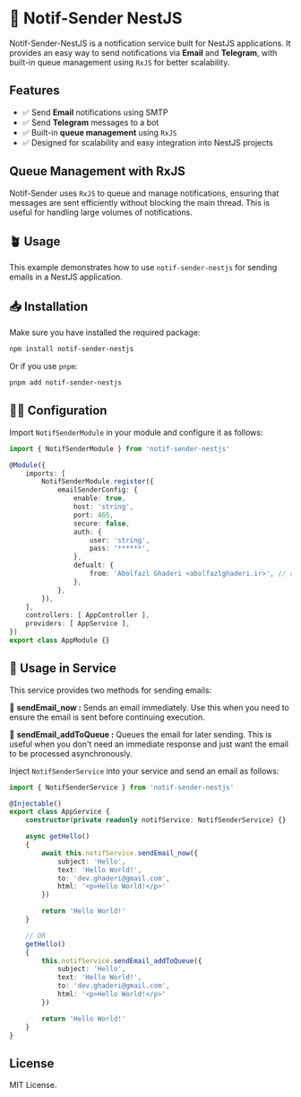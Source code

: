 # 🔔 Notif-Sender NestJS

Notif-Sender-NestJS is a notification service built for NestJS applications. It provides an easy way to send notifications via **Email** and **Telegram**, with built-in queue management using `RxJS` for better scalability.

## Features

- ✅ Send **Email** notifications using SMTP
- ✅ Send **Telegram** messages to a bot
- ✅ Built-in **queue management** using `RxJS`
- ✅ Designed for scalability and easy integration into NestJS projects

## Queue Management with RxJS

Notif-Sender uses `RxJS` to queue and manage notifications, ensuring that messages are sent efficiently without blocking the main thread. This is useful for handling large volumes of notifications.

## 🪴 Usage

This example demonstrates how to use `notif-sender-nestjs` for sending emails in a NestJS application.

## 📥 Installation

Make sure you have installed the required package:

```sh
npm install notif-sender-nestjs
```
Or if you use `pnpm`:
```sh
pnpm add notif-sender-nestjs
```

## 🧑‍💻 Configuration

Import `NotifSenderModule` in your module and configure it as follows:

```ts
import { NotifSenderModule } from 'notif-sender-nestjs'

@Module({
    imports: [
        NotifSenderModule.register({
            emailSenderConfig: {
                enable: true,
                host: 'string',
                port: 465,
                secure: false,
                auth: {
                    user: 'string',
                    pass: '******',
                },
                defualt: {
                    from: 'Abolfazl Ghaderi <abolfazlghaderi.ir>', // optional
                },
            },
        }),
    ],
    controllers: [ AppController ],
    providers: [ AppService ],
})
export class AppModule {}
```

## 💎 Usage in Service

This service provides two methods for sending emails:

📨 **sendEmail_now :** Sends an email immediately. Use this when you need to ensure the email is sent before continuing execution.

📧 **sendEmail_addToQueue :** Queues the email for later sending. This is useful when you don't need an immediate response and just want the email to be processed asynchronously.

Inject `NotifSenderService` into your service and send an email as follows:

```ts
import { NotifSenderService } from 'notif-sender-nestjs'

@Injectable()
export class AppService {
    constructor(private readonly notifService: NotifSenderService) {}

    async getHello()
    {
        await this.notifService.sendEmail_now({
            subject: 'Hello',
            text: 'Hello World!',
            to: 'dev.ghaderi@gmail.com',
            html: '<p>Hello World!</p>'
        })

        return 'Hello World!'
    }

    // OR
    getHello()
    {
        this.notifService.sendEmail_addToQueue({
            subject: 'Hello',
            text: 'Hello World!',
            to: 'dev.ghaderi@gmail.com',
            html: '<p>Hello World!</p>'
        })

        return 'Hello World!'
    } 
}
```


## License

MIT License.

